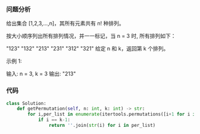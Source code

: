 ### 问题分析
给出集合 [1,2,3,…,n]，其所有元素共有 n! 种排列。

按大小顺序列出所有排列情况，并一一标记，当 n = 3 时, 所有排列如下：

"123"
"132"
"213"
"231"
"312"
"321"
给定 n 和 k，返回第 k 个排列。

示例 1:

输入: n = 3, k = 3
输出: "213"

### 代码

```python
class Solution:
    def getPermutation(self, n: int, k: int) -> str:
        for i,per_list in enumerate(itertools.permutations([i+1 for i in range(n)])):
            if i == k-1:
                return ''.join(str(i) for i in per_list)
```

